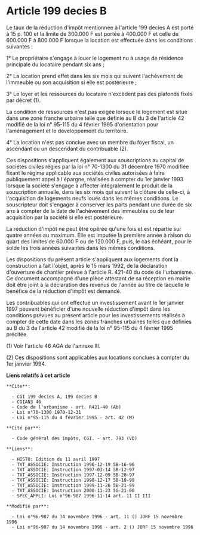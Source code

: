 # Article 199 decies B

Le taux de la réduction d'impôt mentionnée à l'article 199 decies A est porté à 15 p. 100 et la limite de 300.000 F est
portée à 400.000 F et celle de 600.000 F à 800.000 F lorsque la location est effectuée dans les conditions suivantes :

1° Le propriétaire s'engage à louer le logement nu à usage de résidence principale du locataire pendant six ans ;

2° La location prend effet dans les six mois qui suivent l'achèvement de l'immeuble ou son acquisition si elle est
postérieure ;

3° Le loyer et les ressources du locataire n'excèdent pas des plafonds fixés par décret (1).

La condition de ressources n'est pas exigée lorsque le logement est situé dans une zone franche urbaine telle que définie au
B du 3 de l'article 42 modifié de la loi n° 95-115 du 4 février 1995 d'orientation pour l'aménagement et le développement du
territoire.

4° La location n'est pas conclue avec un membre du foyer fiscal, un ascendant ou un descendant du contribuable (2).

Ces dispositions s'appliquent également aux souscriptions au capital de sociétés civiles régies par la loi n° 70-1300 du 31
décembre 1970 modifiée fixant le régime applicable aux sociétés civiles autorisées à faire publiquement appel à l'épargne,
réalisées à compter du 1er janvier 1993 lorsque la société s'engage à affecter intégralement le produit de la souscription
annuelle, dans les six mois qui suivent la clôture de celle-ci, à l'acquisition de logements neufs loués dans les mêmes
conditions. Le souscripteur doit s'engager à conserver les parts pendant une durée de six ans à compter de la date de
l'achèvement des immeubles ou de leur acquisition par la société si elle est postérieure.

La réduction d'impôt ne peut être opérée qu'une fois et est répartie sur quatre années au maximum. Elle est imputée la
première année à raison du quart des limites de 60.000 F ou de 120.000 F, puis, le cas échéant, pour le solde les trois
années suivantes dans les mêmes conditions.

Les dispositions du présent article s'appliquent aux logements dont la construction a fait l'objet, après le 15 mars 1992, de
la déclaration d'ouverture de chantier prévue à l'article R. 421-40 du code de l'urbanisme. Ce document accompagné d'une
pièce attestant de sa réception en mairie doit être joint à la déclaration des revenus de l'année au titre de laquelle le
bénéfice de la réduction d'impôt est demandé.

Les contribuables qui ont effectué un investissement avant le 1er janvier 1997 peuvent bénéficier d'une nouvelle réduction
d'impôt dans les conditions prévues au présent article pour les investissements réalisés à compter de cette date dans les
zones franches urbaines telles que définies au B du 3 de l'article 42 modifié de la loi n° 95-115 du 4 février 1995 précitée.

(1) Voir l'article 46 AGA de l'annexe III.

(2) Ces dispositions sont applicables aux locations conclues à compter du 1er janvier 1994.

**Liens relatifs à cet article**

	**Cite**:

	  - CGI 199 decies A, 199 decies B
	  - CGIAN3 46
	  - Code de l'urbanisme - art. R421-40 (Ab)
	  - Loi n°70-1300 1970-12-31
	  - Loi n°95-115 du 4 février 1995 - art. 42 (M)

	**Cité par**:

	  - Code général des impôts, CGI. - art. 793 (VD)

	**Liens**:

	  - HISTO: Edition du 11 avril 1997
	  - TXT_ASSOCIE: Instruction 1996-12-19 5B-16-96
	  - TXT_ASSOCIE: Instruction 1997-03-14 5B-12-97
	  - TXT_ASSOCIE: Instruction 1997-12-09 5B-20-97
	  - TXT_ASSOCIE: Instruction 1998-12-17 5B-18-98
	  - TXT_ASSOCIE: Instruction 1999-11-26 5B-21-99
	  - TXT_ASSOCIE: Instruction 2000-11-23 5G-21-00
	  - SPEC_APPLI: Loi n°96-987 1996-11-14 art. 11 II III

	**Modifié par**:

	  - Loi n°96-987 du 14 novembre 1996 - art. 11 () JORF 15 novembre 1996
	  - Loi n°96-987 du 14 novembre 1996 - art. 2 () JORF 15 novembre 1996
